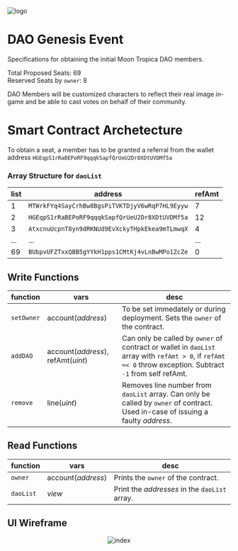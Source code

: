 ![logo](https://user-images.githubusercontent.com/33762147/185423739-0dd1b17b-bd3f-4ebc-8e3f-0afd90281c2a.png)

# DAO Genesis Event
Specifications for obtaining the initial Moon Tropica DAO members.

Total Proposed Seats: 69
<br>
Reserved Seats by `owner`: 8

DAO Members will be customized characters to reflect their real image in-game and be able to cast votes on behalf of their community.

# Smart Contract Archetecture
To obtain a seat, a member has to be granted a referral from the wallet address `HGEqpS1rRaBEPoRF9qqqkSapfQrUeU2Dr8XDtUVDMf5a`

### Array Structure for `daoList`
|list|address|refAmt|
|----|-------|------------|
|1|`MTWrkFYq4SayCrhBw8BgsPiTVKTDjyV6wRqP7HL9Eyyw`|7|
|2|`HGEqpS1rRaBEPoRF9qqqkSapfQrUeU2Dr8XDtUVDMf5a`|12|
|3|`AtxcnuUcpnT8yn9dRKNUd9EvXckyTHpkEkea9mTLmwqX`|4|
|...|...|...|
|69|`BUbpvUFZTxxQBB5gYYkH1pps1CMtKj4vLnBwMPo1ZcZe`|0|

## Write Functions
|function|vars   |desc  |
|--------|-------|------|
|`setOwner`|account(*address*)|To be set immedately or during deployment. Sets the `owner` of the contract.|
|`addDAO`|account(*address*), refAmt(*uint*)|Can only be called by `owner` of contract or wallet in `daoList` array with `refAmt > 0`, if `refAmt =< 0` throw exception. Subtract `-1` from self refAmt.|
|`remove`|line(*uint*)|Removes line number from `daoList` array. Can only be called by `owner` of contract. Used in-case of issuing a faulty *address*.|

## Read Functions
|function|vars   |desc  |
|--------|-------|------|
|`owner`|account(*address*)|Prints the `owner` of the contract.|
|`daoList`|*view*|Print the *addresses* in the `daoList` array.|

## UI Wireframe

<div align="center">

![index](https://user-images.githubusercontent.com/33762147/185794015-a46dc0d2-0639-4b4f-9607-28a2d8a47939.png)

</div>
